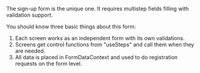 The sign-up form is the unique one. It requires multistep fields filling with validation support.

You should know three basic things about this form:
1. Each screen works as an independent form with its own validations.
2. Screens get control functions from "useSteps" and call them when they are needed.
3. All data is placed in FormDataContext and used to do registration requests on the form level.